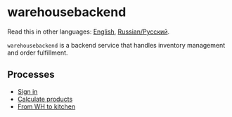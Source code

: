 # warehousebackend 

Read this in other languages: [English](warehousebackend.md), [Russian/Русский](warehousebackend.ru.md). 

`warehousebackend` is a backend service that handles inventory management and order fulfillment.

## Processes 

- [Sign in](../processes/customer/signin.md)
- [Calculate products](../processes/warehouse/calculateproducts.md)
- [From WH to kitchen](../processes/warehouse/fromwhtokitchen.md)
